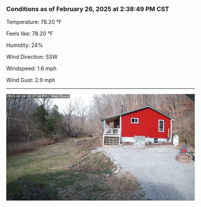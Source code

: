 ### Conditions as of February 26, 2025 at 2:38:49 PM CST 

Temperature: 78.20 &deg;F

Feels like: 78.20 &deg;F

Humidity: 24%

Wind Direction: SSW

Windspeed: 1.6 mph

Wind Gust: 2.9 mph

---

<img src="./images/latest.jpeg"/>

